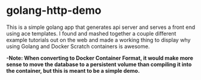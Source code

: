 # golang-http-demo
This is a simple golang app that generates api server and serves a front end using ace templates. I found and mashed together a couple different example tutorials out on the web and made a working thing to display why using Golang and Docker Scratch containers is awesome.

**-Note: When converting to Docker Container Format, it would make more sense to move the database to a persistent volume than compiling it into the container, but this is meant to be a simple demo.**
